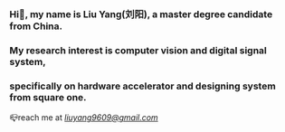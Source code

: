 ### Hi👋, my name is Liu Yang(刘阳), a master degree candidate from China.
### My research interest is computer vision and digital signal system, 
### specifically on hardware accelerator and designing system from square one.

📪reach me at *liuyang9609@gmail.com*
<!--
**liuyang9609/liuyang9609** is a ✨ _special_ ✨ repository because its `README.md` (this file) appears on your GitHub profile.

Here are some ideas to get you started:

- 🔭 I’m currently working on ...
- 🌱 I’m currently learning ...
- 👯 I’m looking to collaborate on ...
- 🤔 I’m looking for help with ...
- 💬 Ask me about ...
- 📫 How to reach me: ...
- 😄 Pronouns: ...
- ⚡ Fun fact: ...
-->
